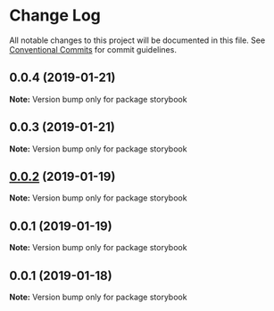 # Change Log

All notable changes to this project will be documented in this file.
See [Conventional Commits](https://conventionalcommits.org) for commit guidelines.

## 0.0.4 (2019-01-21)

**Note:** Version bump only for package storybook





## 0.0.3 (2019-01-21)

**Note:** Version bump only for package storybook





## [0.0.2](https://github.com/nathanvale/form-foundations/compare/storybook@0.0.1...storybook@0.0.2) (2019-01-19)

**Note:** Version bump only for package storybook





## 0.0.1 (2019-01-19)

**Note:** Version bump only for package storybook





## 0.0.1 (2019-01-18)

**Note:** Version bump only for package storybook
